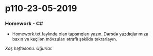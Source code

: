 # p110-23-05-2019

### Homework - C# 
- Homework.txt faylında olan tapşırıqları yazın. Dərsdə yazdıqlarımıza baxın və keçilən mövzuları ətraflı şəkildə təkrarlayın.

*Xoş həftəsonu. Uğurlar.*
